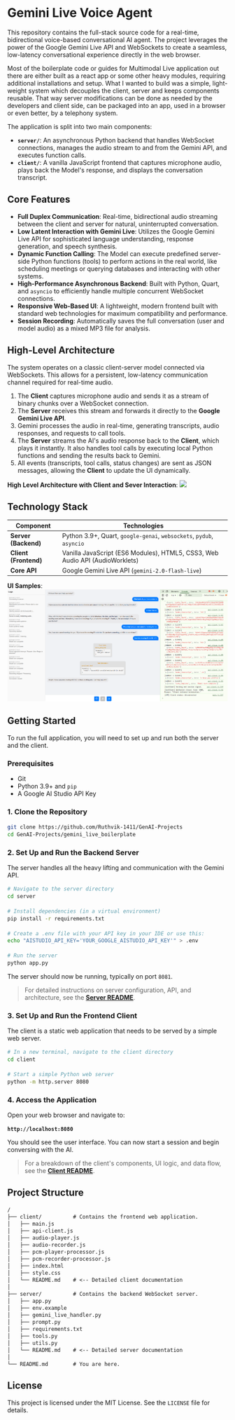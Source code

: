 # Gemini Live Voice Agent

This repository contains the full-stack source code for a real-time, bidirectional voice-based conversational AI agent. The project leverages the power of the Google Gemini Live API and WebSockets to create a seamless, low-latency conversational experience directly in the web browser.

Most of the boilerplate code or guides for Multimodal Live application out there are either built as a react app or some other heavy modules, requiring additional installations and setup. What I wanted to build was a simple, light-weight system which decouples the client, server and keeps components reusable. That way server modifications can be done as needed by the developers and client side, can be packaged into an app, used in a browser or even better, by a telephony system.

The application is split into two main components:
-   **`server/`**: An asynchronous Python backend that handles WebSocket connections, manages the audio stream to and from the Gemini API, and executes function calls.
-   **`client/`**: A vanilla JavaScript frontend that captures microphone audio, plays back the Model's response, and displays the conversation transcript.

## Core Features

-   **Full Duplex Communication**: Real-time, bidirectional audio streaming between the client and server for natural, uninterrupted conversation.
-   **Low Latent Interaction with Gemini Live**: Utilizes the Google Gemini Live API for sophisticated language understanding, response generation, and speech synthesis.
-   **Dynamic Function Calling**: The Model can execute predefined server-side Python functions (tools) to perform actions in the real world, like scheduling meetings or querying databases and interacting with other systems.
-   **High-Performance Asynchronous Backend**: Built with Python, Quart, and `asyncio` to efficiently handle multiple concurrent WebSocket connections.
-   **Responsive Web-Based UI**: A lightweight, modern frontend built with standard web technologies for maximum compatibility and performance.
-   **Session Recording**: Automatically saves the full conversation (user and model audio) as a mixed MP3 file for analysis.

## High-Level Architecture

The system operates on a classic client-server model connected via WebSockets. This allows for a persistent, low-latency communication channel required for real-time audio.

1.  The **Client** captures microphone audio and sends it as a stream of binary chunks over a WebSocket connection.
2.  The **Server** receives this stream and forwards it directly to the **Google Gemini Live API**.
3.  Gemini processes the audio in real-time, generating transcripts, audio responses, and requests to call tools.
4.  The **Server** streams the AI's audio response back to the **Client**, which plays it instantly. It also handles tool calls by executing local Python functions and sending the results back to Gemini.
5.  All events (transcripts, tool calls, status changes) are sent as JSON messages, allowing the **Client** to update the UI dynamically.

**High Level Architecture with Client and Sever Interaction**:
<img src="../assets/gemini_live_overall.png">

## Technology Stack

| Component               | Technologies                                                                     |
| ----------------------- | -------------------------------------------------------------------------------- |
| **Server (Backend)**    | Python 3.9+, Quart, `google-genai`, `websockets`, `pydub`, `asyncio`             |
| **Client (Frontend)**   | Vanilla JavaScript (ES6 Modules), HTML5, CSS3, Web Audio API (AudioWorklets)     |
| **Core API**            | Google Gemini Live API  (`gemini-2.0-flash-live`)                                |

**UI Samples**:<br>
<img src="./assets/gemini_live_ui.png">

## Getting Started

To run the full application, you will need to set up and run both the server and the client.

### Prerequisites

-   Git
-   Python 3.9+ and `pip`
-   A Google AI Studio API Key

### 1. Clone the Repository

```bash
git clone https://github.com/Ruthvik-1411/GenAI-Projects
cd GenAI-Projects/gemini_live_boilerplate
```

### 2. Set Up and Run the Backend Server

The server handles all the heavy lifting and communication with the Gemini API.

```bash
# Navigate to the server directory
cd server

# Install dependencies (in a virtual environment)
pip install -r requirements.txt

# Create a .env file with your API key in your IDE or use this:
echo "AISTUDIO_API_KEY='YOUR_GOOGLE_AISTUDIO_API_KEY'" > .env

# Run the server
python app.py
```

The server should now be running, typically on port `8081`.

> For detailed instructions on server configuration, API, and architecture, see the **[Server README](./server/Readme.md)**.

### 3. Set Up and Run the Frontend Client

The client is a static web application that needs to be served by a simple web server.

```bash
# In a new terminal, navigate to the client directory
cd client

# Start a simple Python web server
python -m http.server 8080
```

### 4. Access the Application

Open your web browser and navigate to:

**`http://localhost:8080`**

You should see the user interface. You can now start a session and begin conversing with the AI.

> For a breakdown of the client's components, UI logic, and data flow, see the **[Client README](./client/Readme.md)**.

## Project Structure

```
/
├── client/          # Contains the frontend web application.
│   ├── main.js
│   ├── api-client.js
│   ├── audio-player.js
│   ├── audio-recorder.js
│   ├── pcm-player-processor.js
│   ├── pcm-recorder-processor.js
│   ├── index.html
│   ├── style.css
│   └── README.md    # <-- Detailed client documentation
│
├── server/          # Contains the backend WebSocket server.
│   ├── app.py
│   ├── env.example
│   ├── gemini_live_handler.py
│   ├── prompt.py
│   ├── requirements.txt
│   ├── tools.py
│   ├── utils.py
│   └── README.md    # <-- Detailed server documentation
│
└── README.md        # You are here.
```

## License

This project is licensed under the MIT License. See the `LICENSE` file for details.